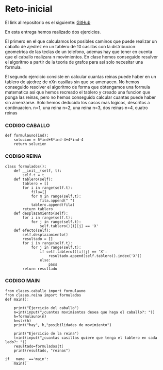 # Reto-inicial

El link al repositorio es el siguiente: [ GitHub](https://github.com/jzazooro/Reto-inicial.git)

En esta entrega hemos realizado dos ejercicios.

El primero en el que calculamos los posibles caminos que puede realizar un caballo de ajedrez en un tablero de 10 casillas con la distribucion geometrica de las teclas de un telefono, ademas hay que tener en cuenta que el caballo realizara n movimientos. En clase hemos conseguido resulver el algoritmo a partir de la teoria de grafos para asi solo necesitar una formula.

El segundo ejercicio consiste en calcular cuantas reinas puede haber en un tablero de ajedrez de nXn casillas sin que se amenacen. No hemos conseguido resolver el algoritmo de forma que obtengamos una formula matematica asi que hemos recreado el tablero y creado una funcion que ponga las reinas, pero no hemos conseguido calcular cuantas puede haber sin amenzarse. Solo hemos deducido los casos mas logicos, descritos a continuacion.
n=1, una reina
n=2, una reina
n=3, dos reinas
n=4, cuatro reinas

### CODIGO CABALLO

```
def formulauno(ind):
    solucion = 6*ind+8*ind-4+4*ind-4
    return solucion
```
### CODIGO REINA

```
class formulados():
    def __init__(self, t):
        self.t = t
    def tablero(self):
        tablero = []
        for i in range(self.t):
            fila=[]
            for m in range(self.t):
                fila.append(" ")
            tablero.append(fila)
        return tablero
    def desplazamiento(self):
        for i in range(self.t):
            for j in range(self.t):
                self.tablero()[i][j] == 'X'
    def efecto(self):
        self.desplazamiento()
        resultado = []
        for i in range(self.t):
            for j in range(self.t):
                if self.tablero()[i][j] == 'X':
                    resultado.append(self.tablero().index('X'))
                else:
                    pass
        return resultado
```
    
### CODIGO MAIN

```
from clases.caballo import formulauno
from clases.reina import formulados
def main():

    print("Ejercicio del caballo")
    n=int(input("¿cuantos movimientos desea que haga el caballo?: "))
    h=formulauno(n)
    h=str(h)
    print("hay", h,"posibilidades de movimiento")

    print("Ejercicio de la reina")
    t=int(input("¿cuantas casillas quiere que tenga el tablero en cada lado?: "))
    resultado=formulados(t)
    print(resultado, "reinas")

if __name__=='main':
    main()
```
